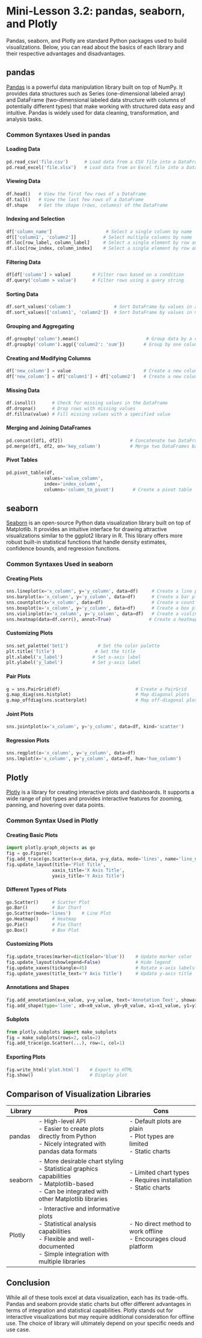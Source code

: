 # Mini-Lesson 3.2: pandas, seaborn, and Plotly

Pandas, seaborn, and Plotly are standard Python packages used to build visualizations. Below, you can read about the basics of each library and their respective advantages and disadvantages.

## pandas

[Pandas](https://pandas.pydata.org/) is a powerful data manipulation library built on top of NumPy. It provides data structures such as Series (one-dimensional labeled array) and DataFrame (two-dimensional labeled data structure with columns of potentially different types) that make working with structured data easy and intuitive. Pandas is widely used for data cleaning, transformation, and analysis tasks.

### Common Syntaxes Used in pandas

#### Loading Data
```python
pd.read_csv('file.csv')      # Load data from a CSV file into a DataFrame
pd.read_excel('file.xlsx')   # Load data from an Excel file into a DataFrame
```

#### Viewing Data
```python
df.head()   # View the first few rows of a DataFrame
df.tail()   # View the last few rows of a DataFrame
df.shape    # Get the shape (rows, columns) of the DataFrame
```

#### Indexing and Selection
```python
df['column_name']                    # Select a single column by name
df[['column1', 'column2']]          # Select multiple columns by name
df.loc[row_label, column_label]     # Select a single element by row and column labels
df.iloc[row_index, column_index]    # Select a single element by row and column indices
```

#### Filtering Data
```python
df[df['column'] > value]        # Filter rows based on a condition
df.query('column > value')      # Filter rows using a query string
```

#### Sorting Data
```python
df.sort_values('column')                # Sort DataFrame by values in a single column
df.sort_values(['column1', 'column2'])  # Sort DataFrame by values in multiple columns
```

#### Grouping and Aggregating
```python
df.groupby('column').mean()                         # Group data by a column and calculate the mean
df.groupby('column').agg({'column2': 'sum'})       # Group by one column and aggregate another column
```

#### Creating and Modifying Columns
```python
df['new_column'] = value                           # Create a new column with a constant value
df['new_column'] = df['column1'] + df['column2']   # Create a new column based on existing columns
```

#### Missing Data
```python
df.isnull()      # Check for missing values in the DataFrame
df.dropna()      # Drop rows with missing values
df.fillna(value) # Fill missing values with a specified value
```

#### Merging and Joining DataFrames
```python
pd.concat([df1, df2])                         # Concatenate two DataFrames vertically
pd.merge(df1, df2, on='key_column')           # Merge two DataFrames based on a common column
```

#### Pivot Tables
```python
pd.pivot_table(df,
              values='value_column',
              index='index_column',
              columns='column_to_pivot')       # Create a pivot table
```

## seaborn

[Seaborn](https://seaborn.pydata.org/) is an open-source Python data visualization library built on top of Matplotlib. It provides an intuitive interface for drawing attractive visualizations similar to the ggplot2 library in R. This library offers more robust built-in statistical functions that handle density estimates, confidence bounds, and regression functions.

### Common Syntaxes Used in seaborn

#### Creating Plots
```python
sns.lineplot(x='x_column', y='y_column', data=df)     # Create a line plot
sns.barplot(x='x_column', y='y_column', data=df)      # Create a bar plot
sns.countplot(x='x_column', data=df)                  # Create a count plot
sns.boxplot(x='x_column', y='y_column', data=df)      # Create a box plot
sns.violinplot(x='x_column', y='y_column', data=df)   # Create a violin plot
sns.heatmap(data=df.corr(), annot=True)              # Create a heatmap
```

#### Customizing Plots
```python
sns.set_palette('Set1')           # Set the color palette
plt.title('Title')               # Set the title
plt.xlabel('x_label')           # Set x-axis label
plt.ylabel('y_label')           # Set y-axis label
```

#### Pair Plots
```python
g = sns.PairGrid(df)                            # Create a PairGrid
g.map_diag(sns.histplot)                        # Map diagonal plots
g.map_offdiag(sns.scatterplot)                  # Map off-diagonal plots
```

#### Joint Plots
```python
sns.jointplot(x='x_column', y='y_column', data=df, kind='scatter')
```

#### Regression Plots
```python
sns.regplot(x='x_column', y='y_column', data=df)
sns.lmplot(x='x_column', y='y_column', data=df, hue='hue_column')
```

## Plotly

[Plotly](https://plotly.com/) is a library for creating interactive plots and dashboards. It supports a wide range of plot types and provides interactive features for zooming, panning, and hovering over data points.

### Common Syntax Used in Plotly

#### Creating Basic Plots
```python
import plotly.graph_objects as go
fig = go.Figure()
fig.add_trace(go.Scatter(x=x_data, y=y_data, mode='lines', name='line_name'))
fig.update_layout(title='Plot Title',
                 xaxis_title='X Axis Title',
                 yaxis_title='Y Axis Title')
```

#### Different Types of Plots
```python
go.Scatter()     # Scatter Plot
go.Bar()         # Bar Chart
go.Scatter(mode='lines')    # Line Plot
go.Heatmap()     # Heatmap
go.Pie()         # Pie Chart
go.Box()         # Box Plot
```

#### Customizing Plots
```python
fig.update_traces(marker=dict(color='blue'))    # Update marker color
fig.update_layout(showlegend=False)             # Hide legend
fig.update_xaxes(tickangle=45)                  # Rotate x-axis labels
fig.update_yaxes(title_text='Y Axis Title')     # Update y-axis title
```

#### Annotations and Shapes
```python
fig.add_annotation(x=x_value, y=y_value, text='Annotation Text', showarrow=True)
fig.add_shape(type='line', x0=x0_value, y0=y0_value, x1=x1_value, y1=y1_value)
```

#### Subplots
```python
from plotly.subplots import make_subplots
fig = make_subplots(rows=2, cols=2)
fig.add_trace(go.Scatter(...), row=1, col=1)
```

#### Exporting Plots
```python
fig.write_html('plot.html')    # Export to HTML
fig.show()                     # Display plot
```

## Comparison of Visualization Libraries

| Library | Pros | Cons |
|---------|------|------|
| pandas | - High-level API<br>- Easier to create plots directly from Python<br>- Nicely integrated with pandas data formats | - Default plots are plain<br>- Plot types are limited<br>- Static charts |
| seaborn | - More desirable chart styling<br>- Statistical graphics capabilities<br>- Matplotlib-based<br>- Can be integrated with other Matplotlib libraries | - Limited chart types<br>- Requires installation<br>- Static charts |
| Plotly | - Interactive and informative plots<br>- Statistical analysis capabilities<br>- Flexible and well-documented<br>- Simple integration with multiple libraries | - No direct method to work offline<br>- Encourages cloud platform |

## Conclusion

While all of these tools excel at data visualization, each has its trade-offs. Pandas and seaborn provide static charts but offer different advantages in terms of integration and statistical capabilities. Plotly stands out for interactive visualizations but may require additional consideration for offline use. The choice of library will ultimately depend on your specific needs and use case.